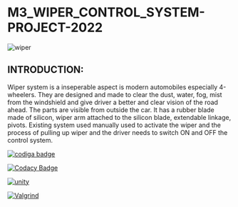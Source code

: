 # M3_WIPER_CONTROL_SYSTEM-PROJECT-2022

![wiper](https://user-images.githubusercontent.com/101571637/168277342-1c88334f-2e36-494f-b66f-4cad0d07270f.gif)

<h2>INTRODUCTION:</h2>

Wiper system is a inseperable aspect is modern automobiles especially 4-wheelers. They are designed and made to clear the dust, water, fog, mist from the windshield and give driver a better and clear vision of the road ahead. The parts are visible from outside the car. It has a rubber blade made of silicon, wiper arm attached to the silicon blade, extendable linkage, pivots. Existing system used manually used to activate the wiper and the process of pulling up wiper and the driver needs to switch ON and OFF the control system.

<a href="https://app.codiga.io/hub/user/github/SURYAPRAKASH126">
   <img src="https://api.codiga.io/public/badge/user/github/SURYAPRAKASH126?style=light" alt="codiga badge" />
</a>

[![Codacy Badge](https://app.codacy.com/project/badge/Grade/eba24f1a2cac4822860231e021d3be6f)](https://www.codacy.com/gh/SURYAPRAKASH126/M3_WIPER_CONTROL_SYSTEM-PROJECT-2022/dashboard?utm_source=github.com&amp;utm_medium=referral&amp;utm_content=SURYAPRAKASH126/M3_WIPER_CONTROL_SYSTEM-PROJECT-2022&amp;utm_campaign=Badge_Grade)

[![unity](https://github.com/SURYAPRAKASH126/M3_WIPER_CONTROL_SYSTEM-PROJECT-2022/actions/workflows/Unity.yml/badge.svg)](https://github.com/SURYAPRAKASH126/M3_WIPER_CONTROL_SYSTEM-PROJECT-2022/actions/workflows/Unity.yml)

[![Valgrind](https://github.com/SURYAPRAKASH126/M3_WIPER_CONTROL_SYSTEM-PROJECT-2022/actions/workflows/valgrind.yml/badge.svg)](https://github.com/SURYAPRAKASH126/M3_WIPER_CONTROL_SYSTEM-PROJECT-2022/actions/workflows/valgrind.yml)
